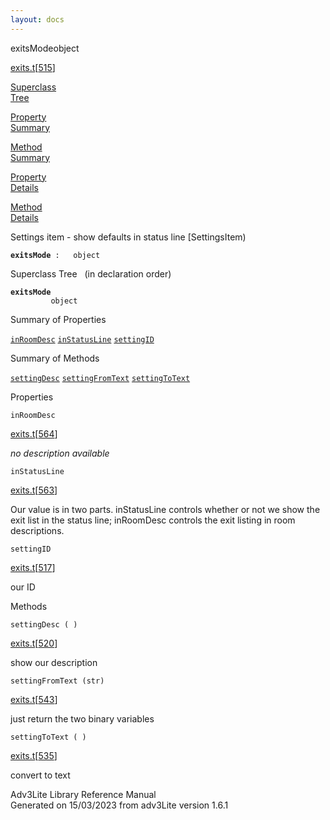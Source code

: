 ```yaml
---
layout: docs
---
```

<span class="title">exitsMode</span><span class="type">object</span>

[exits.t](../file/exits.t.html)\[[515](../source/exits.t.html#515)\]

[Superclass  
Tree](#_SuperClassTree_)

[Property  
Summary](#_PropSummary_)

[Method  
Summary](#_MethodSummary_)

[Property  
Details](#_Properties_)

[Method  
Details](#_Methods_)



Settings item - show defaults in status line \[SettingsItem)

**`exitsMode`**` :   object`



<span id="_SuperClassTree_"></span>



<span class="hdln">Superclass Tree</span>   (in declaration order)



**`exitsMode`**  
`         object`  
<span id="_PropSummary_"></span>



<span class="hdln">Summary of Properties</span>  



[`inRoomDesc`](#inRoomDesc) [`inStatusLine`](#inStatusLine) [`settingID`](#settingID)

<span id="_MethodSummary_"></span>



<span class="hdln">Summary of Methods</span>  



[`settingDesc`](#settingDesc) [`settingFromText`](#settingFromText) [`settingToText`](#settingToText)

<span id="_Properties_"></span>



<span class="hdln">Properties</span>  



<span id="inRoomDesc"></span>

`inRoomDesc`

[exits.t](../file/exits.t.html)\[[564](../source/exits.t.html#564)\]



*no description available*



<span id="inStatusLine"></span>

`inStatusLine`

[exits.t](../file/exits.t.html)\[[563](../source/exits.t.html#563)\]



Our value is in two parts. inStatusLine controls whether or not we show
the exit list in the status line; inRoomDesc controls the exit listing
in room descriptions.



<span id="settingID"></span>

`settingID`

[exits.t](../file/exits.t.html)\[[517](../source/exits.t.html#517)\]



our ID



<span id="_Methods_"></span>



<span class="hdln">Methods</span>  



<span id="settingDesc"></span>

`settingDesc ( )`

[exits.t](../file/exits.t.html)\[[520](../source/exits.t.html#520)\]



show our description



<span id="settingFromText"></span>

`settingFromText (str)`

[exits.t](../file/exits.t.html)\[[543](../source/exits.t.html#543)\]



just return the two binary variables



<span id="settingToText"></span>

`settingToText ( )`

[exits.t](../file/exits.t.html)\[[535](../source/exits.t.html#535)\]



convert to text





Adv3Lite Library Reference Manual  
Generated on 15/03/2023 from adv3Lite version 1.6.1


